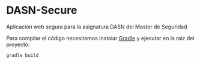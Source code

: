 # DASN-Secure
Aplicación web segura para la asignatura DASN del Master de Seguridad

[gradleInstall]: https://gradle.org/install/

Para compilar el código necesitamos instalar [Gradle][gradleInstall] y ejecutar en la raiz del proyecto:


`gradle build`
